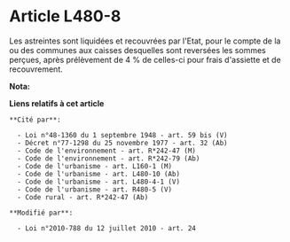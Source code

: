 # Article L480-8

Les astreintes sont liquidées et recouvrées par l'Etat, pour le compte de la ou des communes aux caisses desquelles sont
reversées les sommes perçues, après prélèvement de 4 % de celles-ci pour frais d'assiette et de recouvrement.

**Nota:**



**Liens relatifs à cet article**

	**Cité par**:

	  - Loi n°48-1360 du 1 septembre 1948 - art. 59 bis (V)
	  - Décret n°77-1298 du 25 novembre 1977 - art. 32 (Ab)
	  - Code de l'environnement - art. R*242-47 (M)
	  - Code de l'environnement - art. R*242-79 (Ab)
	  - Code de l'urbanisme - art. L160-1 (M)
	  - Code de l'urbanisme - art. L480-10 (Ab)
	  - Code de l'urbanisme - art. L480-4-1 (V)
	  - Code de l'urbanisme - art. R480-5 (V)
	  - Code rural - art. R*242-47 (Ab)

	**Modifié par**:

	  - Loi n°2010-788 du 12 juillet 2010 - art. 24

